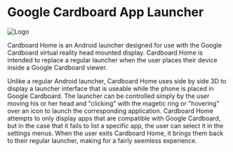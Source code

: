 Google Cardboard App Launcher
=============

![Logo](app/src/main/res/drawable-xxxhdpi/icon_fullres.png?raw=true "Cardboard Home")

Cardboard Home is an Android launcher designed for use with the Google Cardboard virtual reality head mounted display. Cardboard Home is intended to replace a regular launcher when the user places their device inside a Google Cardboard viewer.

Unlike a regular Android launcher, Cardboard Home uses side by side 3D to display a launcher interface that is useable while the phone is placed in Google Cardboard. The launcher can be controlled simply by the user moving his or her head and "clicking" with the magetic ring or "hovering" over an icon to launch the corresponding application. Cardboard Home attempts to only display apps that are compatible with Google Cardboard, but in the case that it fails to list a specific app, the user can select it in the settings menus. When the user exits Cardboard Home, it brings them back to their regular launcher, making for a fairly seemless experience.
